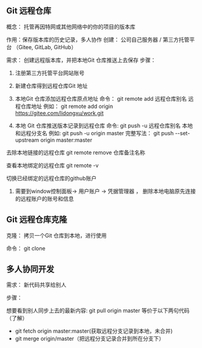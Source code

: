 ## Git 远程仓库

概念： 托管再因特网或其他网络中的你的项目的版本库

作用：保存版本库的历史记录，多人协作
创建： 公司自己服务器 / 第三方托管平台 （Gitee, GitLab, GitHub）

需求： 创建远程版本库，并把本地Git 仓库推送上去保存
步骤：

1. 注册第三方托管平台网站账号
2. 新建仓库得到远程仓库Git 地址
3. 本地Git 仓库添加远程仓库原点地址
命令： git remote add 远程仓库别名 远程仓库地址
例如： git remote add origin <https://gitee.com/lidongxu/work.git>

4. 本地 Git 仓库推送版本记录到远程仓库
命令: git push -u 远程仓库别名 本地和远程分支名
例如: git push -u origin master
完整写法： git push --set-upstream origin master:master

去除本地链接的远程仓库
git remote remove 仓库备注名称

查看本地绑定的远程仓库
git remote  -v

切换已经绑定的远程仓库的github账户

1. 需要到window控制面板-> 用户账户 -> 凭据管理器 ， 删除本地电脑原先连接的远程账户的账号和信息

## Git 远程仓库克隆

克隆： 拷贝一个Git 仓库到本地，进行使用

命令： git clone

## 多人协同开发

需求： 新代码共享给别人

步骤：

想要看到别人同步上去的最新内容:
git pull origin master
等价于以下两句代码（了解）

- git fetch origin master:master(获取远程分支记录到本地，未合并)
- git merge origin/master（把远程分支记录合并到所在分支下）
